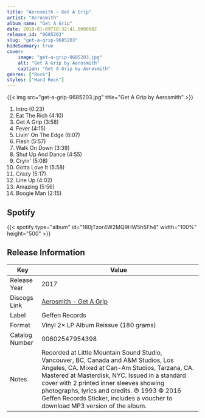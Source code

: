 ```yaml
---
title: "Aerosmith - Get A Grip"
artist: "Aerosmith"
album_name: "Get A Grip"
date: 2018-01-09T18:32:41.000000Z
release_id: "9685203"
slug: "get-a-grip-9685203"
hideSummary: true
cover:
    image: "get-a-grip-9685203.jpg"
    alt: "Get A Grip by Aerosmith"
    caption: "Get A Grip by Aerosmith"
genres: ["Rock"]
styles: ["Hard Rock"]
---
```


{{< img src="get-a-grip-9685203.jpg" title="Get A Grip by Aerosmith" >}}

<!-- section break -->

1. Intro (0:23)
2. Eat The Rich (4:10)
3. Get A Grip (3:58)
4. Fever (4:15)
5. Livin' On The Edge (6:07)
6. Flesh (5:57)
7. Walk On Down (3:39)
8. Shut Up And Dance (4:55)
9. Cryin' (5:08)
10. Gotta Love It (5:58)
11. Crazy (5:17)
12. Line Up (4:02)
13. Amazing (5:56)
14. Boogie Man (2:15)

<!-- section break -->


## Spotify
{{< spotify type="album" id="180jTzor4W2MQ9HW5h5Fh4" width="100%" height="500" >}}




## Release Information
|  Key           | Value                                                |
| ---------------| ---------------------------------------------------- |
| Release Year   | 2017                                   |
| Discogs Link   | [Aerosmith - Get A Grip](https://www.discogs.com/release/9685203-Aerosmith-Get-A-Grip) |
| Label          | Geffen Records |
| Format         | Vinyl 2× LP Album Reissue (180 grams) |
| Catalog Number | 00602547954398 |
| Notes | Recorded at Little Mountain Sound Studio, Vancouver, BC, Canada and A&M Studios, Los Angeles, CA. Mixed at Can-Am Studios, Tarzana, CA. Mastered at Masterdisk, NYC.  Issued in a standard cover with 2 printed inner sleeves showing photographs, lyrics and credits.   ℗ 1993 © 2016 Geffen Records  Sticker, includes a voucher to download MP3 version of the album. |